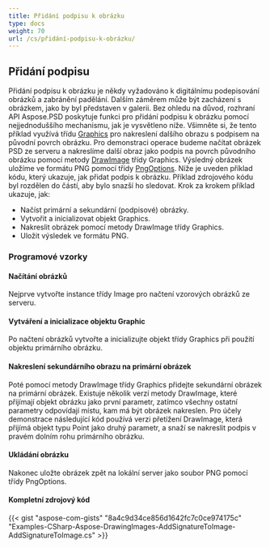```yaml
---
title: Přidání podpisu k obrázku
type: docs
weight: 70
url: /cs/přidání-podpisu-k-obrázku/
---
```


## **Přidání podpisu**

Přidání podpisu k obrázku je někdy vyžadováno k digitálnímu podepisování obrázků a zabránění padělání. Dalším záměrem může být zacházení s obrázkem, jako by byl představen v galerii. Bez ohledu na důvod, rozhraní API Aspose.PSD poskytuje funkci pro přidání podpisu k obrázku pomocí nejjednoduššího mechanismu, jak je vysvětleno níže. Všimněte si, že tento příklad využívá třídu [Graphics](https://reference.aspose.com/psd/net/aspose.psd/graphics) pro nakreslení dalšího obrazu s podpisem na původní povrch obrázku. Pro demonstraci operace budeme načítat obrázek PSD ze serveru a nakreslíme další obraz jako podpis na povrch původního obrázku pomocí metody [DrawImage](https://reference.aspose.com/psd/net/aspose.psd/graphics/methods/drawimage) třídy Graphics. Výsledný obrázek uložíme ve formátu PNG pomocí třídy [PngOptions](https://reference.aspose.com/psd/net/aspose.psd.imageoptions/pngoptions). Níže je uveden příklad kódu, který ukazuje, jak přidat podpis k obrázku. Příklad zdrojového kódu byl rozdělen do částí, aby bylo snazší ho sledovat. Krok za krokem příklad ukazuje, jak:

- Načíst primární a sekundární (podpisové) obrázky.
- Vytvořit a inicializovat objekt Graphics.
- Nakreslit obrázek pomocí metody DrawImage třídy Graphics.
- Uložit výsledek ve formátu PNG.
### **Programové vzorky**
#### **Načítání obrázků**
Nejprve vytvořte instance třídy Image pro načtení vzorových obrázků ze serveru.
#### **Vytváření a inicializace objektu Graphic**
Po načtení obrázků vytvořte a inicializujte objekt třídy Graphics při použití objektu primárního obrázku.
#### **Nakreslení sekundárního obrazu na primární obrázek**
Poté pomocí metody DrawImage třídy Graphics přidejte sekundární obrázek na primární obrázek. Existuje několik verzí metody DrawImage, které přijímají objekt obrázku jako první parametr, zatímco všechny ostatní parametry odpovídají místu, kam má být obrázek nakreslen. Pro účely demonstrace následující kód používá verzi přetížení DrawImage, která přijímá objekt typu Point jako druhý parametr, a snaží se nakreslit podpis v pravém dolním rohu primárního obrázku.
#### **Ukládání obrázku**
Nakonec uložte obrázek zpět na lokální server jako soubor PNG pomocí třídy PngOptions.
#### **Kompletní zdrojový kód**
{{< gist "aspose-com-gists" "8a4c9d34ce856d1642fc7c0ce974175c" "Examples-CSharp-Aspose-DrawingImages-AddSignatureToImage-AddSignatureToImage.cs" >}}
